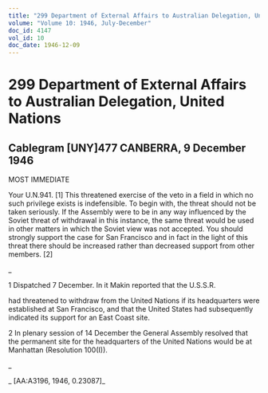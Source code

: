 ```yaml
---
title: "299 Department of External Affairs to Australian Delegation, United Nations"
volume: "Volume 10: 1946, July-December"
doc_id: 4147
vol_id: 10
doc_date: 1946-12-09
---
```


# 299 Department of External Affairs to Australian Delegation, United Nations

## Cablegram [UNY]477 CANBERRA, 9 December 1946

MOST IMMEDIATE

Your U.N.941. [1] This threatened exercise of the veto in a field in which no such privilege exists is indefensible. To begin with, the threat should not be taken seriously. If the Assembly were to be in any way influenced by the Soviet threat of withdrawal in this instance, the same threat would be used in other matters in which the Soviet view was not accepted. You should strongly support the case for San Francisco and in fact in the light of this threat there should be increased rather than decreased support from other members. [2]

_

1 Dispatched 7 December. In it Makin reported that the U.S.S.R.

had threatened to withdraw from the United Nations if its headquarters were established at San Francisco, and that the United States had subsequently indicated its support for an East Coast site.

2 In plenary session of 14 December the General Assembly resolved that the permanent site for the headquarters of the United Nations would be at Manhattan (Resolution 100(I)).

_

_ [AA:A3196, 1946, 0.23087]_
